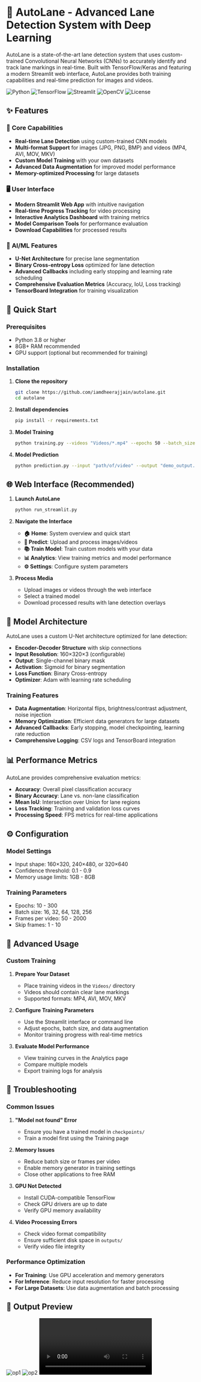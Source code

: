 # 🚗 AutoLane - Advanced Lane Detection System with Deep Learning

AutoLane is a state-of-the-art lane detection system that uses custom-trained Convolutional Neural Networks (CNNs) to accurately identify and track lane markings in real-time. Built with TensorFlow/Keras and featuring a modern Streamlit web interface, AutoLane provides both training capabilities and real-time prediction for images and videos.

![Python](https://img.shields.io/badge/Python-3.8+-blue.svg)
![TensorFlow](https://img.shields.io/badge/TensorFlow-2.13.0-orange.svg)
![Streamlit](https://img.shields.io/badge/Streamlit-1.40.1-red.svg)
![OpenCV](https://img.shields.io/badge/OpenCV-4.8.1-green.svg)
![License](https://img.shields.io/badge/License-MIT-yellow.svg)

## ✨ Features

### 🎯 **Core Capabilities**

- **Real-time Lane Detection** using custom-trained CNN models
- **Multi-format Support** for images (JPG, PNG, BMP) and videos (MP4, AVI, MOV, MKV)
- **Custom Model Training** with your own datasets
- **Advanced Data Augmentation** for improved model performance
- **Memory-optimized Processing** for large datasets

### 🖥️ **User Interface**

- **Modern Streamlit Web App** with intuitive navigation
- **Real-time Progress Tracking** for video processing
- **Interactive Analytics Dashboard** with training metrics
- **Model Comparison Tools** for performance evaluation
- **Download Capabilities** for processed results

### 🧠 **AI/ML Features**

- **U-Net Architecture** for precise lane segmentation
- **Binary Cross-entropy Loss** optimized for lane detection
- **Advanced Callbacks** including early stopping and learning rate scheduling
- **Comprehensive Evaluation Metrics** (Accuracy, IoU, Loss tracking)
- **TensorBoard Integration** for training visualization

## 🚀 Quick Start

### Prerequisites

- Python 3.8 or higher
- 8GB+ RAM recommended
- GPU support (optional but recommended for training)

### Installation

1. **Clone the repository**

   ```bash
   git clone https://github.com/iamdheerajjain/autolane.git
   cd autolane
   ```

2. **Install dependencies**

   ```bash
   pip install -r requirements.txt

3. **Model Training**

   ```bash
   python training.py --videos "Videos/*.mp4" --epochs 50 --batch_size 8 --frames_per_video 100 --augment --use_generator
   ```

4. **Model Prediction**

   ```bash
   python prediction.py --input "path/of/video" --output "demo_output.mp4" --model "checkpoints/custom_lane_model_best.h5"
   ```

## 🌐 **Web Interface (Recommended)**

1. **Launch AutoLane**

   ```bash
   python run_streamlit.py
   ```

2. **Navigate the Interface**

   - **🏠 Home**: System overview and quick start
   - **🎯 Predict**: Upload and process images/videos
   - **📚 Train Model**: Train custom models with your data
   - **📊 Analytics**: View training metrics and model performance
   - **⚙️ Settings**: Configure system parameters

3. **Process Media**
   - Upload images or videos through the web interface
   - Select a trained model
   - Download processed results with lane detection overlays


## 🧠 Model Architecture

AutoLane uses a custom U-Net architecture optimized for lane detection:

- **Encoder-Decoder Structure** with skip connections
- **Input Resolution**: 160×320×3 (configurable)
- **Output**: Single-channel binary mask
- **Activation**: Sigmoid for binary segmentation
- **Loss Function**: Binary Cross-entropy
- **Optimizer**: Adam with learning rate scheduling

### **Training Features**

- **Data Augmentation**: Horizontal flips, brightness/contrast adjustment, noise injection
- **Memory Optimization**: Efficient data generators for large datasets
- **Advanced Callbacks**: Early stopping, model checkpointing, learning rate reduction
- **Comprehensive Logging**: CSV logs and TensorBoard integration

## 📊 Performance Metrics

AutoLane provides comprehensive evaluation metrics:

- **Accuracy**: Overall pixel classification accuracy
- **Binary Accuracy**: Lane vs. non-lane classification
- **Mean IoU**: Intersection over Union for lane regions
- **Loss Tracking**: Training and validation loss curves
- **Processing Speed**: FPS metrics for real-time applications

## ⚙️ Configuration

### **Model Settings**

- Input shape: 160×320, 240×480, or 320×640
- Confidence threshold: 0.1 - 0.9
- Memory usage limits: 1GB - 8GB

### **Training Parameters**

- Epochs: 10 - 300
- Batch size: 16, 32, 64, 128, 256
- Frames per video: 50 - 2000
- Skip frames: 1 - 10

## 🔧 Advanced Usage

### **Custom Training**

1. **Prepare Your Dataset**

   - Place training videos in the `Videos/` directory
   - Videos should contain clear lane markings
   - Supported formats: MP4, AVI, MOV, MKV

2. **Configure Training Parameters**

   - Use the Streamlit interface or command line
   - Adjust epochs, batch size, and data augmentation
   - Monitor training progress with real-time metrics

3. **Evaluate Model Performance**
   - View training curves in the Analytics page
   - Compare multiple models
   - Export training logs for analysis


## 🐛 Troubleshooting

### **Common Issues**

1. **"Model not found" Error**

   - Ensure you have a trained model in `checkpoints/`
   - Train a model first using the Training page

2. **Memory Issues**

   - Reduce batch size or frames per video
   - Enable memory generator in training settings
   - Close other applications to free RAM

3. **GPU Not Detected**

   - Install CUDA-compatible TensorFlow
   - Check GPU drivers are up to date
   - Verify GPU memory availability

4. **Video Processing Errors**
   - Check video format compatibility
   - Ensure sufficient disk space in `outputs/`
   - Verify video file integrity

### **Performance Optimization**

- **For Training**: Use GPU acceleration and memory generators
- **For Inference**: Reduce input resolution for faster processing
- **For Large Datasets**: Use data augmentation and batch processing

## 📸 Output Preview

![op1](op1.png)
![op2](op2.png)
![op3](op.mp4)
